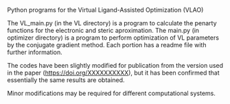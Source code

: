 Python programs for the Virtual Ligand-Assisted Optimization (VLAO)

The VL_main.py (in the VL directory) is a program to calculate the penarty functions for the electronic and steric aproximation.
The main.py (in optimizer directory) is a program to perform optimization of VL parameters by the conjugate gradient method.
Each portion has a readme file with further information.

The codes have been slightly modified for publication from the version used in the paper (https://doi.org/XXXXXXXXXX), but it has been confirmed that essentially the same results are obtained.

Minor modifications may be required for different computational systems.

